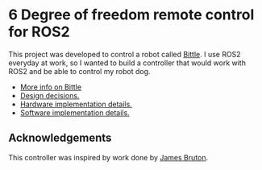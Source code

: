 # 6 Degree of freedom remote control for ROS2

This project was developed to control a robot called [Bittle](https://www.petoi.com/products/petoi-bittle-robot-dog).  I use ROS2 everyday at work, so I wanted to build a controller that would work with ROS2 and be able to control my robot dog.

* [More info on Bittle](bittle.md)
* [Design decisions.](design.md)
* [Hardware implementation details.](hardware.md)
* [Software implementation details.](software.md)

## Acknowledgements

This controller was inspired by work done by [James Bruton](http://www.xrobots.tech/).
